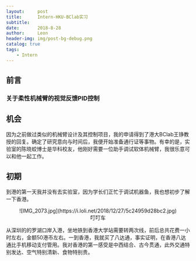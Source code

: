 ```yaml
---
layout:     post
title:      Intern-HKU-BClab实习
subtitle:   
date:       2018-8-28
author:     Leon
header-img: img/post-bg-debug.png
catalog: true
tags:
    - Intern
---
```


## 前言
### 关于柔性机械臂的视觉反馈PID控制

## 机会
因为之前做过类似的机械臂设计及其控制项目，我的申请得到了港大BClab王铮教授的回复。确定了研究意向与时间后，我便开始准备通行证等事物。有幸的是，实验室的陈晓蛟博士是华科校友，他刚好需要一位助手调试软体机械臂，我很乐意可以和他一起工作。

## 初期
到港的第一天我并没有去实验室，因为学长们正忙于调试机器鱼，我也想初步了解一下香港。
 <div align=center>![IMG_2073.jpg](https://i.loli.net/2018/12/27/5c24959d28bc2.jpg) </div>
 <center>叮叮车</center>
 
从深圳的的罗湖口岸入港，坐地铁到香港大学站需要转两次线，前后总共花费一小时左右，金额50港币左右。一到香港，我就买了八达通，事实证明，在香港八达通比手机移动支付管用。我对香港的第一感受是中西结合、古今贯通，此外交通特别发达、空气特别清新、食物特别贵。

